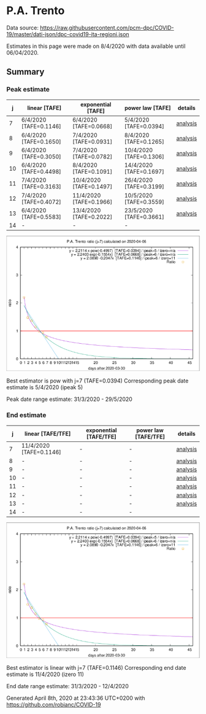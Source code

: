 # P.A. Trento


Data source: https://raw.githubusercontent.com/pcm-dpc/COVID-19/master/dati-json/dpc-covid19-ita-regioni.json

Estimates in this page were made on 8/4/2020 with data available until 06/04/2020.


## Summary 

### Peak estimate 
|j|linear [TAFE]|exponential [TAFE]|power law [TAFE]|details|
|---|----|-----------|---------|-------|
|7|6/4/2020 [TAFE=0.1146]|6/4/2020 [TAFE=0.0668]|5/4/2020 [TAFE=0.0394]|[analysis](COVID-19_p.a._trento_j7_2020-04-06.md)|
|8|6/4/2020 [TAFE=0.1650]|7/4/2020 [TAFE=0.0931]|8/4/2020 [TAFE=0.1265]|[analysis](COVID-19_p.a._trento_j8_2020-04-06.md)|
|9|6/4/2020 [TAFE=0.3050]|7/4/2020 [TAFE=0.0782]|10/4/2020 [TAFE=0.1306]|[analysis](COVID-19_p.a._trento_j9_2020-04-06.md)|
|10|6/4/2020 [TAFE=0.4498]|8/4/2020 [TAFE=0.1091]|14/4/2020 [TAFE=0.1697]|[analysis](COVID-19_p.a._trento_j10_2020-04-06.md)|
|11|7/4/2020 [TAFE=0.3163]|10/4/2020 [TAFE=0.1497]|26/4/2020 [TAFE=0.3199]|[analysis](COVID-19_p.a._trento_j11_2020-04-06.md)|
|12|7/4/2020 [TAFE=0.4072]|11/4/2020 [TAFE=0.1966]|10/5/2020 [TAFE=0.3559]|[analysis](COVID-19_p.a._trento_j12_2020-04-06.md)|
|13|6/4/2020 [TAFE=0.5583]|13/4/2020 [TAFE=0.2022]|23/5/2020 [TAFE=0.3661]|[analysis](COVID-19_p.a._trento_j13_2020-04-06.md)|
|14|-|-|-||

![best peak estimate](COVID-19_p.a._trento_j7_2020-04-06.png)

Best estimator is pow with j=7 (TAFE=0.0394)
Corresponding peak date estimate is 5/4/2020 (ipeak 5)


Peak date range estimate: 31/3/2020 - 29/5/2020

### End estimate 
|j|linear [TAFE/TFE]|exponential [TAFE/TFE]|power law [TAFE/TFE]|details|
|---|----|-----------|---------|-------|
|7|11/4/2020 [TAFE=0.1146]|-|-|[analysis](COVID-19_p.a._trento_j7_2020-04-06.md)|
|8|-|-|-|[analysis](COVID-19_p.a._trento_j8_2020-04-06.md)|
|9|-|-|-|[analysis](COVID-19_p.a._trento_j9_2020-04-06.md)|
|10|-|-|-|[analysis](COVID-19_p.a._trento_j10_2020-04-06.md)|
|11|-|-|-|[analysis](COVID-19_p.a._trento_j11_2020-04-06.md)|
|12|-|-|-|[analysis](COVID-19_p.a._trento_j12_2020-04-06.md)|
|13|-|-|-|[analysis](COVID-19_p.a._trento_j13_2020-04-06.md)|
|14|-|-|-||

![best zero estimate](COVID-19_p.a._trento_j7_2020-04-06.png)

Best estimator is linear with j=7 (TAFE=0.1146)
Corresponding end date estimate is 11/4/2020 (izero 11)


End date range estimate: 31/3/2020 - 12/4/2020

Generated April 8th, 2020 at 23:43:36 UTC+0200 with https://github.com/robianc/COVID-19
